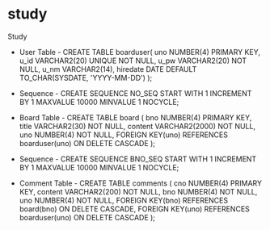 # study
Study

- User Table -
CREATE TABLE boarduser(
    uno NUMBER(4) PRIMARY KEY,
    u_id VARCHAR2(20) UNIQUE NOT NULL,
    u_pw VARCHAR2(20) NOT NULL,
    u_nm VARCHAR2(14),
    hiredate DATE DEFAULT TO_CHAR(SYSDATE, 'YYYY-MM-DD')
);

- Sequence -
CREATE SEQUENCE NO_SEQ
  START WITH 1
  INCREMENT BY 1
  MAXVALUE 10000
  MINVALUE 1
  NOCYCLE;

- Board Table -
CREATE TABLE board (
    bno NUMBER(4) PRIMARY KEY,
    title VARCHAR2(30) NOT NULL,
    content VARCHAR2(2000) NOT NULL,
    uno NUMBER(4) NOT NULL,
    FOREIGN KEY(uno) REFERENCES boarduser(uno) ON DELETE CASCADE
);

- Sequence -
CREATE SEQUENCE BNO_SEQ
  START WITH 1
  INCREMENT BY 1
  MAXVALUE 10000
  MINVALUE 1
  NOCYCLE;
  
- Comment Table -
CREATE TABLE comments (
    cno NUMBER(4) PRIMARY KEY,
    content VARCHAR2(200) NOT NULL,
    bno NUMBER(4) NOT NULL,
    uno NUMBER(4) NOT NULL,
    FOREIGN KEY(bno) REFERENCES board(bno) ON DELETE CASCADE,
    FOREIGN KEY(uno) REFERENCES boarduser(uno) ON DELETE CASCADE
);
